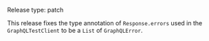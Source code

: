 Release type: patch

This release fixes the type annotation of `Response.errors` used in the `GraphQLTestClient` to be a `List` of `GraphQLError`.
